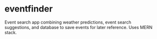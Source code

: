 # eventfinder
Event search app combining weather predictions, event search suggestions, and database to save events for later reference. Uses MERN stack.
